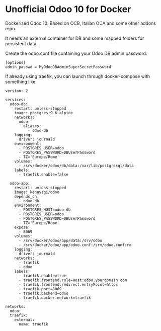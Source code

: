 # Unofficial Odoo 10 for Docker

Dockerized Odoo 10.
Based on OCB, Italian OCA and some other addons repo.

It needs an external container for DB and some mapped folders for persistent data.

Create the odoo.conf file containing your Odoo DB admin password:

```
[options]
admin_passwd = MyOdooDBAdminSuperSecretPassword
```


If already using traefik, you can launch through docker-compose with something like:
```
version: 2

services:
  odoo-db:
    restart: unless-stopped
    image: postgres:9.6-alpine
    networks:
      odoo:
        aliases:
          - odoo-db
    logging:
      driver: journald
    environment:
      - POSTGRES_USER=odoo
      - POSTGRES_PASSWORD=DBUserPassword
      - TZ='Europe/Rome'
    volumes:
      - /srv/docker/odoo/db/data:/var/lib/postgresql/data
    labels:
      - traefik.enable=false

  odoo-app:
    restart: unless-stopped
    image: kenayagi/odoo
    depends_on:
      - odoo-db
    environment:
      - POSTGRES_HOST=odoo-db
      - POSTGRES_USER=odoo
      - POSTGRES_PASSWORD=DBUserPassword
      - TZ='Europe/Rome'
    expose:
      - 8069
    volumes:
      - /srv/docker/odoo/app/data:/srv/odoo
      - /srv/docker/odoo/app/odoo.conf:/srv/odoo.conf:ro
    logging:
      driver: journald
    networks:
      - traefik
      - odoo
    labels:
      - traefik.enable=true
      - traefik.frontend.rule=Host:odoo.yourdomain.com
      - traefik.frontend.redirect.entryPoint=https
      - traefik.port=8069
      - traefik.backend=odoo
      - traefik.docker.network=traefik
      
networks:
  odoo:
  traefik:
    external:
      name: traefik
```
